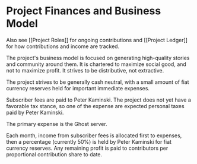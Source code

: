 # Project Finances and Business Model

Also see [[Project Roles]] for ongoing contributions and [[Project Ledger]] for how contributions and income are tracked.

The project's business model is focused on generating high-quality stories and community around them. It is chartered to maximize social good, and not to maximize profit.  It strives to be distributive, not extractive.

The project strives to be generally cash neutral, with a small amount of fiat currency reserves held for important immediate expenses.

Subscriber fees are paid to Peter Kaminski. The project does not yet have a favorable tax stance, so one of the expense are expected personal taxes paid by Peter Kaminski.

The primary expense is the Ghost server.

Each month, income from subscriber fees is allocated first to expenses, then a percentage (currently 50%) is held by Peter Kaminski for fiat currency reserves. Any remaining profit is paid to contributors per proportional contribution share to date.